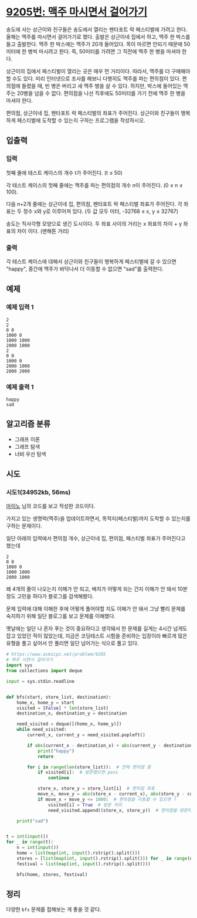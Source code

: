 # [9205번: 맥주 마시면서 걸어가기](https://www.acmicpc.net/problem/9205)

송도에 사는 상근이와 친구들은 송도에서 열리는 펜타포트 락 페스티벌에 가려고 한다. 올해는 맥주를 마시면서 걸어가기로 했다. 출발은 상근이네 집에서 하고, 맥주 한 박스를 들고 출발한다. 맥주 한 박스에는 맥주가
20개 들어있다. 목이 마르면 안되기 때문에 50미터에 한 병씩 마시려고 한다. 즉, 50미터를 가려면 그 직전에 맥주 한 병을 마셔야 한다.

상근이의 집에서 페스티벌이 열리는 곳은 매우 먼 거리이다. 따라서, 맥주를 더 구매해야 할 수도 있다. 미리 인터넷으로 조사를 해보니 다행히도 맥주를 파는 편의점이 있다. 편의점에 들렸을 때, 빈 병은 버리고 새
맥주 병을 살 수 있다. 하지만, 박스에 들어있는 맥주는 20병을 넘을 수 없다. 편의점을 나선 직후에도 50미터를 가기 전에 맥주 한 병을 마셔야 한다.

편의점, 상근이네 집, 펜타포트 락 페스티벌의 좌표가 주어진다. 상근이와 친구들이 행복하게 페스티벌에 도착할 수 있는지 구하는 프로그램을 작성하시오.

## 입출력

### 입력

첫째 줄에 테스트 케이스의 개수 t가 주어진다. (t ≤ 50)

각 테스트 케이스의 첫째 줄에는 맥주를 파는 편의점의 개수 n이 주어진다. (0 ≤ n ≤ 100).

다음 n+2개 줄에는 상근이네 집, 편의점, 펜타포트 락 페스티벌 좌표가 주어진다. 각 좌표는 두 정수 x와 y로 이루어져 있다. (두 값 모두 미터, -32768 ≤ x, y ≤ 32767)

송도는 직사각형 모양으로 생긴 도시이다. 두 좌표 사이의 거리는 x 좌표의 차이 + y 좌표의 차이 이다. (맨해튼 거리)

### 출력

각 테스트 케이스에 대해서 상근이와 친구들이 행복하게 페스티벌에 갈 수 있으면 "happy", 중간에 맥주가 바닥나서 더 이동할 수 없으면 "sad"를 출력한다.

## 예제

### 예제 입력 1

```text
2
2
0 0
1000 0
1000 1000
2000 1000
2
0 0
1000 0
2000 1000
2000 2000
```

### 예제 출력 1

```text
happy
sad
```

## 알고리즘 분류

- 그래프 이론
- 그래프 탐색
- 너비 우선 탐색

## 시도

### 시도1(34952kb, 56ms)

[마이노](https://velog.io/@stealmh/%EB%B0%B1%EC%A4%80-9205-%EB%A7%A5%EC%A3%BC-%EB%A7%88%EC%8B%9C%EB%A9%B4%EC%84%9C-%EA%B1%B8%EC%96%B4%EA%B0%80%EA%B8%B0-%ED%8C%8C%EC%9D%B4%EC%8D%AC)
님의 코드를 보고 작성한 코드이다.

가지고 있는 생명력(맥주)을 업데이트하면서, 목적지(페스티벌)까지 도착할 수 있는지를 구하는 문제이다.

일단 아래의 입력에서 편의점 개수, 상근이네 집, 편의점, 페스티벌 좌표가 주어진다고 했는데

```text
2
0 0
1000 0
1000 1000
2000 1000
```

왜 4개의 줄이 나오는지 이해가 안 되고, 배치가 어떻게 되는 건지 이해가 안 돼서 10분 정도 고민을 하다가 블로그를 검색해봤다.

문제 입력에 대해 이해한 후에 어떻게 풀어야할 지도 이해가 안 돼서 그냥 빨리 문제를 숙지하기 위해 일단 블로그를 보고 문제를 이해했다.

옛날에는 일단 나 혼자 푸는 것이 중요하다고 생각돼서 한 문제를 길게는 4시간 넘게도 잡고 있었던 적이 많았는데,
지금은 코딩테스트 시험을 준비하는 입장이라 빠르게 많은 유형을 풀고 싶어서 안 풀리면 일단 넘어가는 식으로 풀고 있다.

```python
# https://www.acmicpc.net/problem/9205
# 맥주 시면서 걸어가기
import sys
from collections import deque

input = sys.stdin.readline


def bfs(start, store_list, destination):
    home_x, home_y = start
    visited = [False] * len(store_list)
    destination_x, destination_y = destination

    need_visited = deque([(home_x, home_y)])
    while need_visited:
        current_x, current_y = need_visited.popleft()

        if abs(current_x - destination_x) + abs(current_y - destination_y) <= 1000:  # 지금 20병을 가지고 목적지에 방문할 수 있으면 종료
            print("happy")
            return

        for i in range(len(store_list)):  # 전체 편의점 중
            if visited[i]:  # 방문했으면 pass
                continue

            store_x, store_y = store_list[i]  # 편의점 좌표
            move_x, move_y = abs(store_x - current_x), abs(store_y - current_y)  # 편의점을 이동할 수 있는 거리
            if move_x + move_y <= 1000:  # 편의점을 이동할 수 있으면 ?
                visited[i] = True  # 방문 처리
                need_visited.append((store_x, store_y))  # 편의점을 방문하는 기점으로 맥주가 업데이트 되니까 편의점의 좌표를 넣음

    print("sad")


t = int(input())
for _ in range(t):
    n = int(input())
    home = list(map(int, input().rstrip().split()))
    stores = [list(map(int, input().rstrip().split())) for _ in range(n)]
    festival = list(map(int, input().rstrip().split()))

    bfs(home, stores, festival)
```

## 정리

다양한 `bfs` 문제를 접해보는 게 좋을 것 같다.